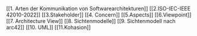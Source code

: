 
[[1. Arten der Kommunikation von Softwarearchitekturen]]
[[2.ISO-IEC-IEEE 42010-2022]]
[[3.Stakeholder]]
[[4. Concern]]
[[5.Aspects]]
[[6.Viewpoint]]
[[7. Architecture View]]
[[8. Sichtenmodelle]]
[[9. Sichtenmodell nach arc42]]
[[10. UML]]
[[11.Kohasion]]
